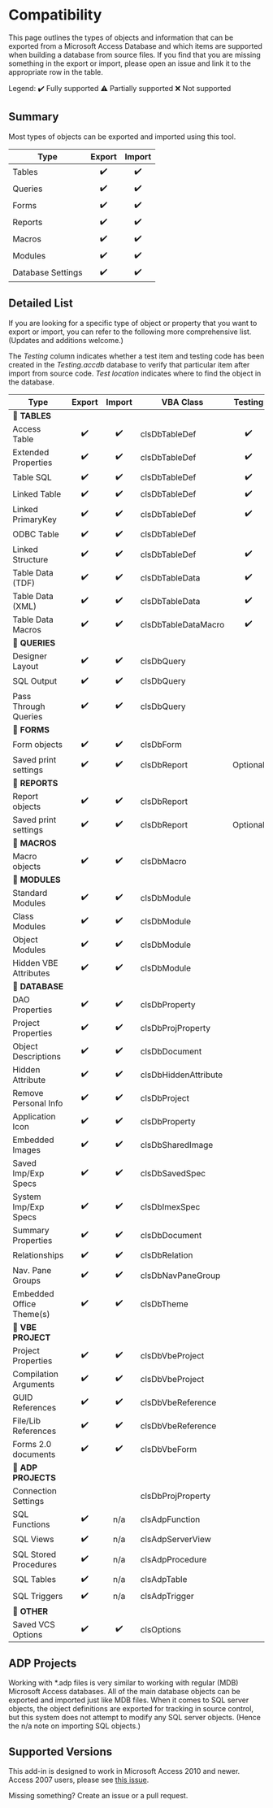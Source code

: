 # Compatibility
This page outlines the types of objects and information that can be exported from a Microsoft Access Database and which items are supported when building a database from source files. If you find that you are missing something in the export or import, please open an issue and link it to the appropriate row in the table.

Legend: ✔️ Fully supported ⚠️ Partially supported ❌ Not supported

## Summary
Most types of objects can be exported and imported using this tool.

|Type     |Export|Import|
|---------|:----:|:----:|
|Tables   |✔️|✔️|
|Queries  |✔️|✔️|
|Forms    |✔️|✔️|
|Reports  |✔️|✔️|
|Macros   |✔️|✔️|
|Modules  |✔️|✔️|
|Database Settings|✔️|✔️|

## Detailed List

If you are looking for a specific type of object or property that you want to export or import, you can refer to the following more comprehensive list. (Updates and additions welcome.)

The *Testing* column indicates whether a test item and testing code has been created in the *Testing.accdb* database to verify that particular item after import from source code. *Test location* indicates where to find the object in the database.

|Type                     |Export|Import|VBA Class|Testing|Test Location|
|-------------------------|:----:|:----:|---------|:-----:|-------------|
|💼 **TABLES**
|Access Table             |✔️|✔️|clsDbTableDef|✔️|tblInternal|
|Extended Properties      |✔️|✔️|clsDbTableDef|✔️|tblInternal|
|Table SQL                |✔️|✔️|clsDbTableDef|✔️|tblInternal|
|Linked Table             |✔️|✔️|clsDbTableDef|✔️|tblLinkedAccess|
|Linked PrimaryKey        |✔️|✔️|clsDbTableDef|✔️|tblLinkedAccess|
|ODBC Table               |✔️|✔️|clsDbTableDef||
|Linked Structure         |✔️|✔️|clsDbTableDef|✔️|tblLinkedAccess|
|Table Data (TDF)         |✔️|✔️|clsDbTableData|✔️|tblInternal.txt|
|Table Data (XML)         |✔️|✔️|clsDbTableData|✔️|tblSaveXML.xml|
|Table Data Macros        |✔️|✔️|clsDbTableDataMacro|✔️|tblSaveXML|
|💼 **QUERIES**
|Designer Layout          |✔️|✔️|clsDbQuery||
|SQL Output               |✔️|✔️|clsDbQuery||
|Pass Through Queries     |✔️|✔️|clsDbQuery||
|💼 **FORMS**
|Form objects             |✔️|✔️|clsDbForm||
|Saved print settings     |✔️|✔️|clsDbReport|Optional
|💼 **REPORTS**
|Report objects           |✔️|✔️|clsDbReport
|Saved print settings     |✔️|✔️|clsDbReport|Optional
|💼 **MACROS**
|Macro objects            |✔️|✔️|clsDbMacro
|💼 **MODULES**
|Standard Modules         |✔️|✔️|clsDbModule
|Class Modules            |✔️|✔️|clsDbModule
|Object Modules           |✔️|✔️|clsDbModule
|Hidden VBE Attributes    |✔️|✔️|clsDbModule
|💼 **DATABASE**
|DAO Properties           |✔️|✔️|clsDbProperty
|Project Properties       |✔️|✔️|clsDbProjProperty
|Object Descriptions      |✔️|✔️|clsDbDocument
|Hidden Attribute         |✔️|✔️|clsDbHiddenAttribute
|Remove Personal Info     |✔️|✔️|clsDbProject
|Application Icon         |✔️|✔️|clsDbProperty
|Embedded Images          |✔️|✔️|clsDbSharedImage
|Saved Imp/Exp Specs      |✔️|✔️|clsDbSavedSpec
|System Imp/Exp Specs     |✔️|✔️|clsDbImexSpec
|Summary Properties       |✔️|✔️|clsDbDocument
|Relationships            |✔️|✔️|clsDbRelation
|Nav. Pane Groups         |✔️|✔️|clsDbNavPaneGroup
|Embedded Office Theme(s) |✔️|✔️|clsDbTheme
|💼 **VBE PROJECT**
|Project Properties       |✔️|✔️|clsDbVbeProject
|Compilation Arguments    |✔️|✔️|clsDbVbeProject
|GUID References          |✔️|✔️|clsDbVbeReference
|File/Lib References      |✔️|✔️|clsDbVbeReference
|Forms 2.0 documents      |✔️|✔️|clsDbVbeForm
|💼 **ADP PROJECTS**
|Connection Settings      |||clsDbProjProperty
|SQL Functions            |✔️|n/a|clsAdpFunction
|SQL Views                |✔️|n/a|clsAdpServerView
|SQL Stored Procedures    |✔️|n/a|clsAdpProcedure
|SQL Tables               |✔️|n/a|clsAdpTable
|SQL Triggers             |✔️|n/a|clsAdpTrigger
|💼 **OTHER**
|Saved VCS Options        |✔️|✔️|clsOptions


## ADP Projects

Working with *.adp files is very similar to working with regular (MDB) Microsoft Access databases. All of the main database objects can be exported and imported just like MDB files. When it comes to SQL server objects, the object definitions are exported for tracking in source control, but this system does not attempt to modify any SQL server objects. (Hence the n/a note on importing SQL objects.)

## Supported Versions
This add-in is designed to work in Microsoft Access 2010 and newer. Access 2007 users, please see [this issue](https://github.com/joyfullservice/msaccess-vcs-addin/issues/464).

Missing something? Create an issue or a pull request.